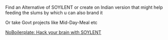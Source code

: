 
Find an Alternative of SOYlLENT or create on Indian version that might help feeding the slums by which u can also brand it

Or take Govt projects like Mid-Day-Meal etc

[NoBoilerplate: Hack your brain with SOYLENT](https://www.youtube.com/watch?v=P_3jELGvx80)